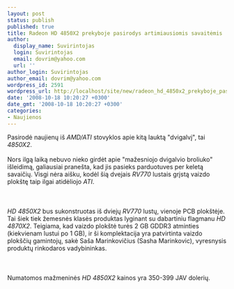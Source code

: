 ```yaml
---
layout: post
status: publish
published: true
title: Radeon HD 4850X2 prekyboje pasirodys artimiausiomis savaitėmis
author:
  display_name: Suvirintojas
  login: Suvirintojas
  email: dovrim@yahoo.com
  url: ''
author_login: Suvirintojas
author_email: dovrim@yahoo.com
wordpress_id: 2591
wordpress_url: http://localhost/site/new/radeon_hd_4850x2_prekyboje_pasirodys_artimiausiomis_savaitemis/
date: '2008-10-18 10:20:27 +0300'
date_gmt: '2008-10-18 10:20:27 +0300'
categories:
- Naujienos
---
```

<p>Pasirodė naujienų iš <i>AMD/ATI</i> stovyklos apie kitą lauktą &quot;dvigalvį&quot;, tai <i>4850X2</i>.<br />
<br>Nors ilgą laiką nebuvo nieko girdėt apie &quot;mažesniojo dvigalvio broliuko&quot; išleidimą, galiausiai pranešta, kad jis pasieks parduotuves per keletą savaičių. Visgi nėra aišku, kodėl šią dvejais <i>RV770</i> lustais grįstą vaizdo plokštę taip ilgai atidėliojo <i>ATI</i>.<br />
<br><br />
<br><i>HD 4850X2</i> bus sukonstruotas iš dviejų <i>RV770</i> lustų, vienoje PCB plokštėje. Tai šiek tiek žemesnės klasės produktas lyginant su dabartiniu flagmanu <i>HD 4870X2</i>. Teigiama, kad vaizdo plokštė turės 2 GB GDDR3 atminties (kiekvienam lustui po 1 GB), ir ši komplektacija yra patvirtinta vaizdo plokščių gamintojų, sakė Saša Marinkovičius (Sasha Marinkovic), vyresnysis produktų rinkodaros vadybininkas.<br />
<br><br />
<br>Numatomos mažmeninės <i>HD 4850X2</i> kainos yra 350-399 JAV dolerių.<br />
<br><br />
<br><br />
<br></p>
